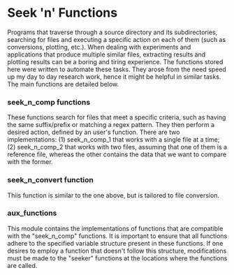 # Seek 'n' Functions
Programs that traverse through a source directory and its subdirectories, searching for files and executing a specific action on each of them (such as conversions, plotting, etc.). When dealing with experiments and applications that produce multiple similar files, extracting results and plotting results can be a boring and tiring experience. The functions stored here were written to automate these tasks. They arose from the need speed up my day to day research work, hence it might be helpful in similar tasks. The main functions are detailed below.

### seek_n_comp functions
These functions search for files that meet a specific criteria, such as having the same suffix/prefix or matching a regex pattern. They then perform a desired action, defined by an user's function. There are two implementations:
  (1) seek_n_comp_1 that works with a single file at a time;
  (2) seek_n_comp_2 that works with two files, assuming that one of them is a reference file, whereas the other contains the data that we want to compare with the former.

### seek_n_convert function
Thiis function is similar to the one above, but is tailored to file conversion.

### aux_functions
This module contains the implementations of functions that are compatible with the "seek_n_comp" functions. It is important to ensure that all functions adhere to the specified variable structure present in these functions. If one desires to employ a function that doesn't follow this structure, modifications must be made to the "seeker" functions at the locations where the functions are called.
